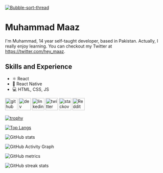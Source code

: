 <a href="https://ibb.co/LSW6nnG"><img src="https://i.ibb.co/8Mp266h/Bubble-sort-thread.png" alt="Bubble-sort-thread" border="0"></a>

# Muhammad Maaz
I'm Muhammad, 14 year self-taught developer, based in Pakistan. Actually, I really enjoy learning. You can checkout my Twitter at https://twitter.com/hey_maaz.

## Skills and Experience
* ⚛ React
* 📱 React Native
* 💻 HTML, CSS, JS

[<img src='https://cdn.jsdelivr.net/npm/simple-icons@3.0.1/icons/github.svg' alt='github' height='40'>](https://github.com/maazshakeel)  [<img src='https://cdn.jsdelivr.net/npm/simple-icons@3.0.1/icons/dev-dot-to.svg' alt='dev' height='40'>](https://dev.to/hey_maaz)  [<img src='https://cdn.jsdelivr.net/npm/simple-icons@3.0.1/icons/linkedin.svg' alt='linkedin' height='40'>](https://www.linkedin.com/in/maazshakeel/)  [<img src='https://cdn.jsdelivr.net/npm/simple-icons@3.0.1/icons/twitter.svg' alt='twitter' height='40'>](https://twitter.com/hey_maaz)  [<img src='https://cdn.jsdelivr.net/npm/simple-icons@3.0.1/icons/stackoverflow.svg' alt='stackoverflow' height='40'>](https://stackoverflow.com/users/15568160)  [<img src='https://cdn.jsdelivr.net/npm/simple-icons@3.0.1/icons/reddit.svg' alt='Reddit' height='40'>](https://www.reddit.com/user/maazshakeel)  

[![trophy](https://github-profile-trophy.vercel.app/?username=maazshakeel)](https://github.com/ryo-ma/github-profile-trophy)

[![Top Langs](https://github-readme-stats.vercel.app/api/top-langs/?username=maazshakeel)](https://github.com/anuraghazra/github-readme-stats)

![GitHub stats](https://github-readme-stats.vercel.app/api?username=maazshakeel&show_icons=true)  

![GitHub Activity Graph](https://activity-graph.herokuapp.com/graph?username=maazshakeel)  

![GitHub metrics](https://metrics.lecoq.io/maazshakeel)  

![GitHub streak stats](https://github-readme-streak-stats.herokuapp.com/?user=maazshakeel)  

